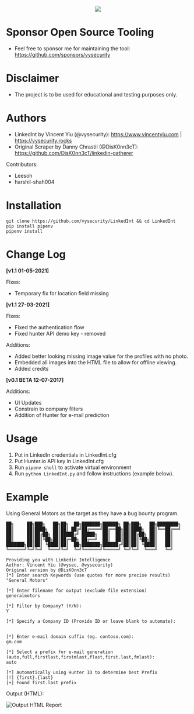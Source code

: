 <p align="center">
<img src="https://github.com/vysecurity/LinkedInt/blob/master/asset/linkedint.png?raw=true">
</p>

# Sponsor Open Source Tooling

- Feel free to sponsor me for maintaining the tool: https://github.com/sponsors/vysecurity

# Disclaimer

- The project is to be used for educational and testing purposes only.

# Authors

- LinkedInt by Vincent Yiu (@vysecurity): https://www.vincentyiu.com | https://vysecurity.rocks
- Original Scraper by Danny Chrastil (@DisK0nn3cT): https://github.com/DisK0nn3cT/linkedin-gatherer

Contributors:

- Leesoh
- harshil-shah004

# Installation

```
git clone https://github.com/vysecurity/LinkedInt && cd LinkedInt
pip install pipenv
pipenv install
```

# Change Log

**[v1.1 01-05-2021]**

Fixes:

- Temporary fix for location field missing

**[v1.1 27-03-2021]**

Fixes:

- Fixed the authentication flow
- Fixed hunter API demo key - removed

Additions:

- Added better looking missing image value for the profiles with no photo.
- Embedded all images into the HTML file to allow for offline viewing.
- Added credits

**[v0.1 BETA 12-07-2017]**

Additions:

- UI Updates
- Constrain to company filters
- Addition of Hunter for e-mail prediction

# Usage

1. Put in LinkedIn credentials in LinkedInt.cfg
2. Put Hunter.io API key in LinkedInt.cfg
3. Run `pipenv shell` to activate virtual environment
4. Run `python LinkedInt.py` and follow instructions (example below).

# Example

Using General Motors as the target as they have a bug bounty program.

```
██╗     ██╗███╗   ██╗██╗  ██╗███████╗██████╗ ██╗███╗   ██╗████████╗
██║     ██║████╗  ██║██║ ██╔╝██╔════╝██╔══██╗██║████╗  ██║╚══██╔══╝
██║     ██║██╔██╗ ██║█████╔╝ █████╗  ██║  ██║██║██╔██╗ ██║   ██║
██║     ██║██║╚██╗██║██╔═██╗ ██╔══╝  ██║  ██║██║██║╚██╗██║   ██║
███████╗██║██║ ╚████║██║  ██╗███████╗██████╔╝██║██║ ╚████║   ██║
╚══════╝╚═╝╚═╝  ╚═══╝╚═╝  ╚═╝╚══════╝╚═════╝ ╚═╝╚═╝  ╚═══╝   ╚═╝

Providing you with Linkedin Intelligence
Author: Vincent Yiu (@vysec, @vysecurity)
Original version by @DisK0nn3cT
[*] Enter search Keywords (use quotes for more precise results)
"General Motors"

[*] Enter filename for output (exclude file extension)
generalmotors

[*] Filter by Company? (Y/N):
Y

[*] Specify a Company ID (Provide ID or leave blank to automate):


[*] Enter e-mail domain suffix (eg. contoso.com):
gm.com

[*] Select a prefix for e-mail generation (auto,full,firstlast,firstmlast,flast,first.last,fmlast):
auto

[*] Automatically using Hunter IO to determine best Prefix
[!] {first}.{last}
[+] Found first.last prefix
```

Output (HTML):

![Output HTML Report](asset/htmlreport.png)
